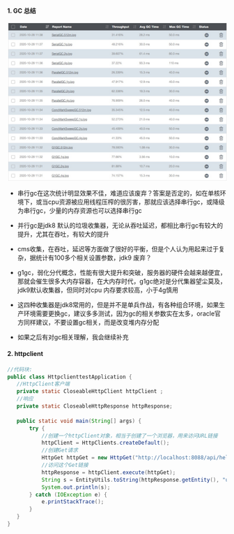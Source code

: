 
 #### 1. GC 总结

![avatar](./gclog/gcall.png)

+ 串行gc在这次统计明显效果不佳，难道应该废弃？答案是否定的，如在单核环境下，或当cpu资源被应用线程压榨的很厉害，那就应该选择串行gc，或降级为串行gc，少量的内存资源也可以选择串行gc

+ 并行gc是jdk8 默认的垃圾收集器，无论从吞吐延迟，都相比串行gc有较大的提升，尤其在吞吐，有较大的提升 

+ cms收集，在吞吐，延迟等方面做了很好的平衡，但是个人认为用起来过于复杂，据统计有100多个相关设置参数，jdk9 废弃？

+ g1gc，弱化分代概念，性能有很大提升和突破，服务器的硬件会越来越便宜，那就会催生很多大内存容器，在大内存时代，g1gc绝对是分代集器望尘莫及，jdk9默认收集器，但同时对cpu 内存要求较高，小于4g慎用

+ 这四种收集器是jdk8常用的，但是并不是单兵作战，有各种组合环境，如果生产环境需要更换gc，建议多多测试，因为gc的相关参数实在太多，oracle官方同样建议，不要设置gc相关，而是改变堆内存分配

+ 如果之后有对gc相关理解，我会继续补充


 #### 2. httpclient

 ```java
//代码块:
public class HttpclienttestApplication {
	//HttpClient客户端
	private static CloseableHttpClient httpClient ;
	//响应
	private static CloseableHttpResponse httpResponse;

	public static void main(String[] args) {
		try {
			//创建一个httpClient对象，相当于创建了一个浏览器，用来访问URL链接
			httpClient = HttpClients.createDefault();
			//创建Get请求
			HttpGet httpGet = new HttpGet("http://localhost:8088/api/hello");
			//访问这个Get链接
			httpResponse = httpClient.execute(httpGet);
			String s = EntityUtils.toString(httpResponse.getEntity(), "utf-8");
			System.out.println(s);
		} catch (IOException e) {
			e.printStackTrace();
		}
	}
}
```

